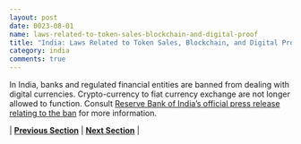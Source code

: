 ```yaml
---
layout: post
date: 0023-08-01
name: laws-related-to-token-sales-blockchain-and-digital-proof
title: "India: Laws Related to Token Sales, Blockchain, and Digital Proof"
category: india
comments: true
---
```


In India, banks and regulated financial entities are banned from dealing with digital currencies. Crypto-currency to fiat currency exchange are not longer allowed to function.
Consult [Reserve Bank of India’s official press release relating to the ban](https://www.rbi.org.in/scripts/BS_PressReleaseDisplay.aspx?prid=43574) for more information.

| **[Previous Section]( https://neo-project.github.io/global-blockchain-compliance-hub//india/india-governing-by-law.html)** | **[Next Section]( https://neo-project.github.io/global-blockchain-compliance-hub//india/india-securities-related-laws.html)** |
